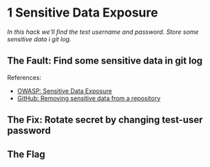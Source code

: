 1 Sensitive Data Exposure
=========================
_In this hack we'll find the test username and password. Store some sensitive data i git log._

The Fault: Find some sensitive data in git log
----------------------------------------------

References:
* [OWASP: Sensitive Data Exposure](https://owasp.org/www-project-top-ten/OWASP_Top_Ten_2017/Top_10-2017_A3-Sensitive_Data_Exposure)
* [GitHub: Removing sensitive data from a repository](https://help.github.com/en/github/authenticating-to-github/removing-sensitive-data-from-a-repository)

The Fix: Rotate secret by changing test-user password
-----------------------------------------------------

The Flag
--------

